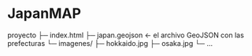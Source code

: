 # JapanMAP
proyecto
  ├─ index.html
  ├─ japan.geojson   ← el archivo GeoJSON con las prefecturas
  └─ imagenes/
       ├─ hokkaido.jpg
       ├─ osaka.jpg
       └─ ...
